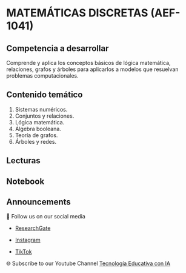 # MATEMÁTICAS DISCRETAS (AEF-1041)

## Competencia a desarrollar
Comprende y aplica los conceptos básicos de lógica matemática, relaciones, grafos y árboles para aplicarlos a modelos que resuelvan problemas computacionales.

## Contenido temático
1. Sistemas numéricos.
2. Conjuntos y relaciones.
3. Lógica matemática.
4. Álgebra booleana.
5. Teoría de grafos.
6. Árboles y redes.

## Lecturas

## Notebook

## Announcements

📢 Follow us on our social media

- [ResearchGate](https://www.researchgate.net/profile/Roberto-Melendez-Armenta-2) 

- [Instagram](https://www.instagram.com/angeluxarmenta/)

- [TikTok](https://www.tiktok.com/@angeluxarmenta)

🌐 Subscribe to our Youtube Channel [Tecnología Educativa con IA](https://www.youtube.com/@educar-ia)
